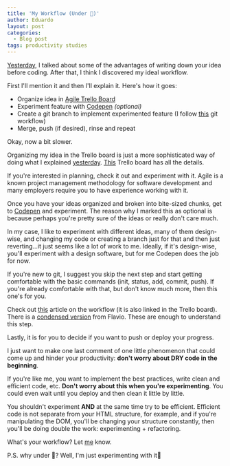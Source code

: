 ```yaml
---
title: 'My Workflow (Under 🚧)'
author: Eduardo
layout: post
categories:
  - Blog post
tags: productivity studies
---
```

[Yesterday]({{site.url}}/write-before-you-code/), I talked about some of the advantages of writing down your idea before coding. After that, I think I discovered my ideal workflow.

First I'll mention it and then I'll explain it. Here's how it goes:
- Organize idea in [Agile Trello Board](https://trello.com/b/WELsX9Hm/agile-board-example)
- Experiment feature with [Codepen](https://codepen.io) *(optional)*
- Create a git branch to implement experimented feature (I follow [this](https://nvie.com/posts/a-successful-git-branching-model/) git workflow)
- Merge, push (if desired), rinse and repeat

Okay, now a bit slower.

Organizing my idea in the Trello board is just a more sophisticated way of doing what I explained [yesterday]({{site.url}}/write-before-you-code/). [This](https://trello.com/b/WELsX9Hm/agile-board-example) Trello board has all the details.

If you're interested in planning, check it out and experiment with it. Agile is a known project management methodology for software development and many employers require you to have experience working with it.

Once you have your ideas organized and broken into bite-sized chunks, get to [Codepen](https://codepen.io) and experiment. The reason why I marked this as optional is because perhaps you're pretty sure of the ideas or really don't care much.

In my case, I like to experiment with different ideas, many of them design-wise, and changing my code or creating a branch just for that and then just reverting...it just seems like a lot of work to me. Ideally, if it's design-wise, you'll experiment with a design software, but for me Codepen does the job for now.

If you're new to git, I suggest you skip the next step and start getting comfortable with the basic commands (init, status, add, commit, push). If you're already comfortable with that, but don't know much more, then this one's for you.

Check out [this](https://nvie.com/posts/a-successful-git-branching-model/) article on the workflow (it is also linked in the Trello board). There is a [condensed version](https://flaviocopes.com/git-workflow/) from Flavio. These are enough to understand this step.

Lastly, it is for you to decide if you want to push or deploy your progress.

I just want to make one last comment of one little phenomenon that could come up and hinder your productivity: **don't worry about DRY code in the beginning**.

If you're like me, you want to implement the best practices, write clean and efficient code, etc. **Don't worry about this when you're experimenting**. You could even wait until you deploy and then clean it little by little.

You shouldn't experiment **AND** at the same time try to be efficient. Efficient code is not separate from your HTML structure, for example, and if you're manipulating the DOM, you'll be changing your structure constantly, then you'll be doing double the work: experimenting + refactoring.

What's your workflow? Let [me](https://twitter.com/_eduardoltorres) know.

P.S. why under 🚧? Well, I'm just experimenting with it🙂